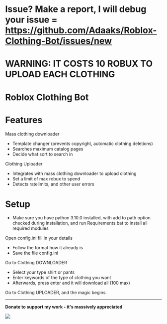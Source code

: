 # Issue? Make a report, I will debug your issue = https://github.com/Adaaks/Roblox-Clothing-Bot/issues/new
# WARNING: IT COSTS 10 ROBUX TO UPLOAD EACH CLOTHING

# Roblox Clothing Bot
# Features
Mass clothing downloader
 - Template changer (prevents copyright, automatic clothing deletions)
 - Searches maximum catalog pages
 - Decide what sort to search in

Clothing Uploader
 - Integrates with mass clothing downloader to upload clothing
 - Set a limit of max robux to spend
 - Detects ratelimits, and other user errors
 
 # Setup
- Make sure you have python 3.10.0 installed, with add to path option checked during installation, and run Requirements.bat to install all required modules

Open config.ini fill in your details
- Follow the format how it already is
- Save the file config.ini

Go to Clothing DOWNLOADER
- Select your type shirt or pants
- Enter keywords of the type of clothing you want
- Afterwards, press enter and it will download all (100 max)

Go to Clothing UPLOADER, and the magic begins.

_____________________________________________________________________

**Donate to support my work - it's massively appreciated**

<a href="https://www.buymeacoffee.com/adaks"><img src="https://img.buymeacoffee.com/button-api/?text=Buy me a coffee&emoji=&slug=adaks&button_colour=FFDD00&font_colour=000000&font_family=Poppins&outline_colour=000000&coffee_colour=FFDD00" /></a>
